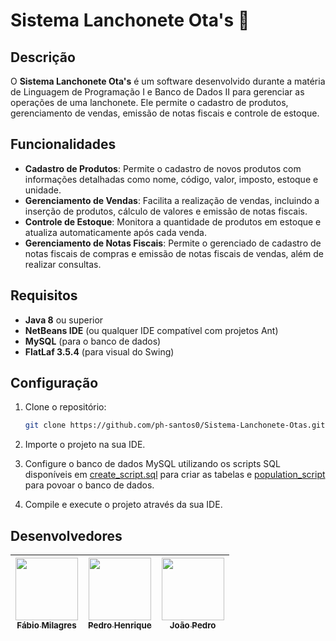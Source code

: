 # Sistema Lanchonete Ota's 🍔

## Descrição

O **Sistema Lanchonete Ota's** é um software desenvolvido durante a matéria de Linguagem de Programação I e Banco de Dados II para gerenciar as operações de uma lanchonete. Ele permite o cadastro de produtos, gerenciamento de vendas, emissão de notas fiscais e controle de estoque.

## Funcionalidades

- **Cadastro de Produtos**: Permite o cadastro de novos produtos com informações detalhadas como nome, código, valor, imposto, estoque e unidade.
- **Gerenciamento de Vendas**: Facilita a realização de vendas, incluindo a inserção de produtos, cálculo de valores e emissão de notas fiscais.
- **Controle de Estoque**: Monitora a quantidade de produtos em estoque e atualiza automaticamente após cada venda.
- **Gerenciamento de Notas Fiscais**: Permite o gerenciado de cadastro de notas fiscais de compras e emissão de notas fiscais de vendas, além de realizar consultas.


## Requisitos

- **Java 8** ou superior
- **NetBeans IDE** (ou qualquer IDE compatível com projetos Ant)
- **MySQL** (para o banco de dados)
- **FlatLaf 3.5.4** (para visual do Swing)

## Configuração

1. Clone o repositório:
   ```sh
   git clone https://github.com/ph-santos0/Sistema-Lanchonete-Otas.git
   ```

2. Importe o projeto na sua IDE.

3. Configure o banco de dados MySQL utilizando os scripts SQL disponíveis em [create_script.sql](./public//create_script.sql) para criar as tabelas e [population_script](./public/population_script.sql) para povoar o banco de dados.

4. Compile e execute o projeto através da sua IDE.

## Desenvolvedores

| [<img src="https://github.com/wfabi0.png" width="100px;"/><br /><sub><b>Fábio Milagres</b></sub>](https://github.com/wfabi0) | [<img src="https://github.com/ph-santos0.png" width="100px;"/><br /><sub><b>Pedro Henrique</b></sub>](https://github.com/ph-santos0) | [<img src="https://github.com/JoaoPedroDupim.png" width="100px;"/><br /><sub><b>João Pedro</b></sub>](https://github.com/JoaoPedroDupim) |
| :---: | :---: | :---:
